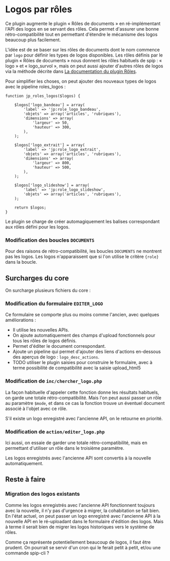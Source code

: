 
Logos par rôles
===============

Ce plugin augmente le plugin « Rôles de documents » en ré-implémentant l'API des logos en se servant des rôles.
Cela permet d'assurer une bonne rétro-compatibilité tout en permettant d'étendre le mécanisme des logos beaucoup plus facilement.

L'idée est de se baser sur les rôles de documents dont le nom commence par `logo` pour définir les types de logos disponibles.
Les rôles définis par le plugin « Rôles de documents » nous donnent les rôles habituels de spip : « logo » et « logo_survol », mais on peut aussi ajouter d'autres rôles de logos via la méthode décrite dans [La documentation du plugin Rôles](http://contrib.spip.net/Des-roles-sur-des-liens).

Pour simplifier les choses, on peut ajouter des nouveaux types de logos avec le pipeline roles_logos :


	function jp_roles_logos($logos) {

		$logos['logo_bandeau'] = array(
			'label' => 'jp:role_logo_bandeau',
			'objets' => array('articles', 'rubriques'),
			'dimensions' => array(
				'largeur' => 50,
				'hauteur' => 300,
			),
		);

		$logos['logo_extrait'] = array(
			'label' => 'jp:role_logo_extrait',
			'objets' => array('articles', 'rubriques'),
			'dimensions' => array(
				'largeur' => 800,
				'hauteur' => 500,
			),
		);

		$logos['logo_slideshow'] = array(
			'label' => 'jp:role_logo_slideshow',
			'objets' => array('articles', 'rubriques'),
		);

		return $logos;
	}


Le plugin se charge de créer automagiquement les balises correspondant aux rôles défini pour les logos.

### Modification des boucles `DOCUMENTS` ###

Pour des raisons de rétro-compatibilité, les boucles `DOCUMENTS` ne montrent pas les logos.
Les logos n'apparaissent que si l'on utilise le critère `{role}` dans la boucle.


Surcharges du core
------------------

On surcharge plusieurs fichiers du core :

### Modification du formulaire `EDITER_LOGO` ###

Ce formulaire se comporte plus ou moins comme l'ancien, avec quelques améliorations :

- Il utilise les nouvelles APIs.
- On ajoute automatiquement des champs d'upload fonctionnels pour tous les rôles de logos définis.
- Permet d'éditer le document correspondant.
- Ajoute un pipeline qui permet d'ajouter des liens d'actions en-dessous des aperçus de logo : `logo_desc_actions`.
- TODO utiliser le plugin saisies pour construire le formulaire, avec à terme possibilité de compatibilité avec la saisie upload_html5

### Modification de `inc/chercher_logo.php` ###

La façon habituelle d'appeler cette fonction donne les résultats habituels, on garde une totale rétro-compatibilité.
Mais l'on peut aussi passer un rôle au paramètre `$mode`, et dans ce cas la fonction trouve un éventuel document associé à l'objet avec ce rôle.

S'il existe un logo enregistré avec l'ancienne API, on le retourne en priorité.

### Modification de `action/editer_logo.php` ###

Ici aussi, on essaie de garder une totale rétro-compatibilité, mais en permettant d'utiliser un rôle dans le troisième paramètre.

Les logos enregistrés avec l'ancienne API sont convertis à la nouvelle automatiquement.


Reste à faire
-------------

### Migration des logos existants ###

Comme les logos enregistrés avec l'ancienne API fonctionnent toujours avec la nouvelle, il n'y pas d'urgence à migrer, la cohabitation se fait bien.
En l'état actuel, on peut passer un logo enregistré avec l'ancienne API à la nouvelle API en le ré-uploadant dans le formulaire d'édition des logos.
Mais à terme il serait bien de migrer les logos historiques vers le système de rôles.

Comme ça représente potentiellement beaucoup de logos, il faut être prudent.
On pourrait se servir d'un cron qui le ferait petit à petit, et/ou une commande spip-cli ?
